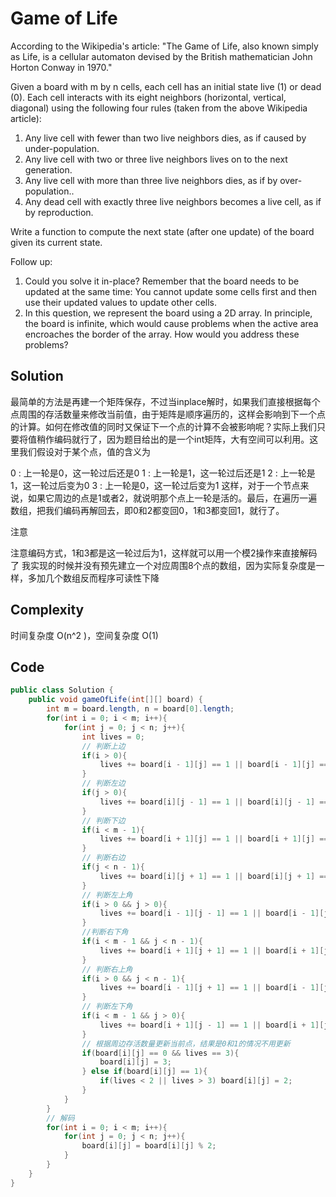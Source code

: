# Game of Life

According to the Wikipedia's article: "The Game of Life, also known simply as Life, is a cellular automaton devised by the British mathematician John Horton Conway in 1970."

Given a board with m by n cells, each cell has an initial state live (1) or dead (0). Each cell interacts with its eight neighbors (horizontal, vertical, diagonal) using the following four rules (taken from the above Wikipedia article):

1. Any live cell with fewer than two live neighbors dies, as if caused by under-population.
2. Any live cell with two or three live neighbors lives on to the next generation.
3. Any live cell with more than three live neighbors dies, as if by over-population..
4. Any dead cell with exactly three live neighbors becomes a live cell, as if by reproduction.

Write a function to compute the next state (after one update) of the board given its current state.

Follow up: 

1. Could you solve it in-place? Remember that the board needs to be updated at the same time: You cannot update some cells first and then use their updated values to update other cells.
2. In this question, we represent the board using a 2D array. In principle, the board is infinite, which would cause problems when the active area encroaches the border of the array. How would you address these problems?

## Solution

最简单的方法是再建一个矩阵保存，不过当inplace解时，如果我们直接根据每个点周围的存活数量来修改当前值，由于矩阵是顺序遍历的，这样会影响到下一个点的计算。如何在修改值的同时又保证下一个点的计算不会被影响呢？实际上我们只要将值稍作编码就行了，因为题目给出的是一个int矩阵，大有空间可以利用。这里我们假设对于某个点，值的含义为

0 : 上一轮是0，这一轮过后还是0
1 : 上一轮是1，这一轮过后还是1
2 : 上一轮是1，这一轮过后变为0
3 : 上一轮是0，这一轮过后变为1
这样，对于一个节点来说，如果它周边的点是1或者2，就说明那个点上一轮是活的。最后，在遍历一遍数组，把我们编码再解回去，即0和2都变回0，1和3都变回1，就行了。

注意

注意编码方式，1和3都是这一轮过后为1，这样就可以用一个模2操作来直接解码了
我实现的时候并没有预先建立一个对应周围8个点的数组，因为实际复杂度是一样，多加几个数组反而程序可读性下降


## Complexity

时间复杂度 O(n^2 )，空间复杂度 O(1)

## Code

```java
public class Solution {
    public void gameOfLife(int[][] board) {
        int m = board.length, n = board[0].length;
        for(int i = 0; i < m; i++){
            for(int j = 0; j < n; j++){
                int lives = 0;
                // 判断上边
                if(i > 0){
                    lives += board[i - 1][j] == 1 || board[i - 1][j] == 2 ? 1 : 0;
                }
                // 判断左边
                if(j > 0){
                    lives += board[i][j - 1] == 1 || board[i][j - 1] == 2 ? 1 : 0;
                }
                // 判断下边
                if(i < m - 1){
                    lives += board[i + 1][j] == 1 || board[i + 1][j] == 2 ? 1 : 0;
                }
                // 判断右边
                if(j < n - 1){
                    lives += board[i][j + 1] == 1 || board[i][j + 1] == 2 ? 1 : 0;
                }
                // 判断左上角
                if(i > 0 && j > 0){
                    lives += board[i - 1][j - 1] == 1 || board[i - 1][j - 1] == 2 ? 1 : 0;
                }
                //判断右下角
                if(i < m - 1 && j < n - 1){
                    lives += board[i + 1][j + 1] == 1 || board[i + 1][j + 1] == 2 ? 1 : 0;
                }
                // 判断右上角
                if(i > 0 && j < n - 1){
                    lives += board[i - 1][j + 1] == 1 || board[i - 1][j + 1] == 2 ? 1 : 0;
                }
                // 判断左下角
                if(i < m - 1 && j > 0){
                    lives += board[i + 1][j - 1] == 1 || board[i + 1][j - 1] == 2 ? 1 : 0;
                }
                // 根据周边存活数量更新当前点，结果是0和1的情况不用更新
                if(board[i][j] == 0 && lives == 3){
                    board[i][j] = 3;
                } else if(board[i][j] == 1){
                    if(lives < 2 || lives > 3) board[i][j] = 2;
                }
            }
        }
        // 解码
        for(int i = 0; i < m; i++){
            for(int j = 0; j < n; j++){
                board[i][j] = board[i][j] % 2;
            }
        }
    }
}
```

